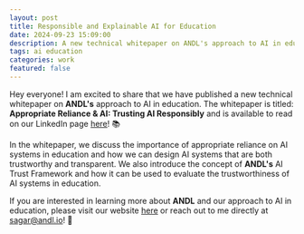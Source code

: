```yaml
---
layout: post
title: Responsible and Explainable AI for Education
date: 2024-09-23 15:09:00
description: A new technical whitepaper on ANDL's approach to AI in education!
tags: ai education
categories: work
featured: false
---
```


Hey everyone! I am excited to share that we have published a new technical whitepaper on **ANDL's** approach to AI in education. The whitepaper is titled: **Appropriate Reliance & AI: Trusting AI Responsibly** and is available to read on our LinkedIn page [here](https://www.linkedin.com/posts/andl-ai_appropriate-reliance-ai-trusting-ai-responsibly-activity-7242997264510595072-EHhj?utm_source=share&utm_medium=member_desktop)! 📚

In the whitepaper, we discuss the importance of appropriate reliance on AI systems in education and how we can design AI systems that are both trustworthy and transparent. We also introduce the concept of **ANDL's** AI Trust Framework and how it can be used to evaluate the trustworthiness of AI systems in education.

If you are interested in learning more about **ANDL** and our approach to AI in education, please visit our website [here](https://andl.io) or reach out to me directly at [sagar@andl.io](mailto:sagar@andl.io)! 🚀
